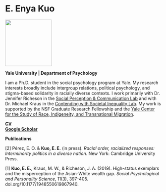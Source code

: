 <h1>E. Enya Kuo</h1>
<img src="https://scholar.googleusercontent.com/citations?view_op=medium_photo&user=whztlp8AAAAJ&citpid=2" width="150">

<p><b>Yale University | Department of Psychology</b></p>

<p>I am a Ph.D. student in the social psychology program at Yale. My research interests broadly include intergroup relations, political psychology, and stigma-based solidarity in racially diverse contexts. I work primarily with Dr. Jennifer Richeson in the <a href="https://spcl.yale.edu/">Social Perception & Communication Lab</a> and with Dr. Michael Kraus in the <a href="https://www.csinequality.com/">Contending with Societal Inequality Lab</a>. My work is supported by the NSF Graduate Research Fellowship and the <a href="https://ritm.yale.edu/">Yale Center for the Study of Race, Indigeneity, and Transnational Migration</a>.</p> 

<b><a href="https://www.dropbox.com/s/1itgycpatonqcm5/EKuo_CV.pdf?dl=0">CV</a></b>
<br>
<b><a href="https://scholar.google.com/citations?user=whztlp8AAAAJ&hl=en&oi=ao">Google Scholar</a></b>

<b>Publications</b>
<p>[2] Pérez, E. O. & <b>Kuo, E. E.</b> (in press). <em>Racial order, racialized responses: Interminority politics in a diverse nation</em>. New York: Cambridge University Press.</p>
<p>[1] <b>Kuo, E. E.</b>, Kraus, M. W., & Richeson, J. A. (2019). High-status exemplars and the misperception of the Asian-White wealth gap. <em>Social Psychological and Personality Science</em>, 11(3), 397-405. doi.org/10.1177/1948550619867940.</p>

